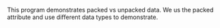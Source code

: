 This program demonstrates packed vs unpacked data. We us the packed attribute
and use different data types to demonstrate.

